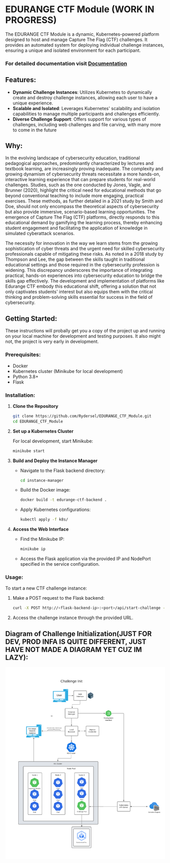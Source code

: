 # EDURANGE CTF Module (WORK IN PROGRESS)



The EDURANGE CTF Module is a dynamic, Kubernetes-powered platform designed to host and manage Capture The Flag (CTF) challenges. It provides an automated system for deploying individual challenge instances, ensuring a unique and isolated environment for each participant.

### For detailed documentation visit [Documentation](https://edurange.atlassian.net/wiki/external/MzllMDZhYTFhMTMyNDE0Zjg0NmE0ZjI2Mzc0ZGQ3NWI)

## Features:

- **Dynamic Challenge Instances**: Utilizes Kubernetes to dynamically create and destroy challenge instances, allowing each user to have a unique experience.
- **Scalable and Isolated**: Leverages Kubernetes' scalability and isolation capabilities to manage multiple participants and challenges efficiently.
- **Diverse Challenge Support**: Offers support for various types of challenges, including web challenges and file carving, with many more to come in the future

## Why:

In the evolving landscape of cybersecurity education, traditional pedagogical approaches, predominantly characterized by lectures and textbook learning, are increasingly proving inadequate. The complexity and growing dynamism of cybersecurity threats necessitate a more hands-on, interactive learning experience that can prepare students for real-world challenges. Studies, such as the one conducted by Jones, Vagle, and Brunner (2020), highlight the critical need for educational methods that go beyond conventional teaching to include more engaging, practical exercises. These methods, as further detailed in a 2021 study by Smith and Doe, should not only encompass the theoretical aspects of cybersecurity but also provide immersive, scenario-based learning opportunities. The emergence of Capture The Flag (CTF) platforms, directly responds to this educational demand by gamifying the learning process, thereby enhancing student engagement and facilitating the application of knowledge in simulated cyberattack scenarios.

The necessity for innovation in the way we learn stems from the growing sophistication of cyber threats and the urgent need for skilled cybersecurity professionals capable of mitigating these risks. As noted in a 2018 study by Thompson and Lee, the gap between the skills taught in traditional educational settings and those required in the cybersecurity profession is widening. This discrepancy underscores the importance of integrating practical, hands-on experiences into cybersecurity education to bridge the skills gap effectively. The development and implementation of platforms like Edurange CTF embody this educational shift, offering a solution that not only captivates students' interest but also equips them with the critical thinking and problem-solving skills essential for success in the field of cybersecurity.


## Getting Started:

These instructions will probally get you a copy of the project up and running on your local machine for development and testing purposes. It also might not, the project is very early in development.



### Prerequisites:

- Docker
- Kubernetes cluster (Minikube for local development)
- Python 3.8+
- Flask

### Installation:

1. **Clone the Repository**

    ```bash
    git clone https://github.com/Rydersel/EDURANGE_CTF_Module.git
    cd EDURANGE_CTF_Module
    ```

2. **Set up a Kubernetes Cluster**

    For local development, start Minikube:

    ```bash
    minikube start
    ```

3. **Build and Deploy the Instance Manager**

    - Navigate to the Flask backend directory:

      ```bash
      cd instance-manager
      ```

    - Build the Docker image:

      ```bash
      docker build -t edurange-ctf-backend .
      ```

    - Apply Kubernetes configurations:

      ```bash
      kubectl apply -f k8s/
      ```

4. **Access the Web Interface**

    - Find the Minikube IP:

      ```bash
      minikube ip
      ```

    - Access the Flask application via the provided IP and NodePort specified in the service configuration.

### Usage:

To start a new CTF challenge instance:

1. Make a POST request to the Flask backend:

    ```bash
    curl -X POST http://<flask-backend-ip>:<port>/api/start-challenge -H "Content-Type: application/json" -d '{"user_id": "<user_id>"}'
    ```

2. Access the challenge instance through the provided URL.

## Diagram of Challenge Initialization(JUST FOR DEV, PROD INFA IS QUITE DIFFERENT, JUST HAVE NOT MADE A DIAGRAM YET CUZ IM LAZY): 
![Diagram](assets/Framework-Diagram.png "Diagram")

